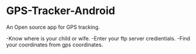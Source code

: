 # GPS-Tracker-Android
An Open source app for GPS tracking. 

-Know where is your child or wife.
-Enter your ftp server credientials.
-Find your coordinates from gps coordinates.
